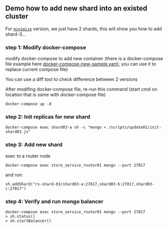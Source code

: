 ## Demo how to add new shard into an existed cluster
For [`minimize`](https://github.com/minhhungit/mongodb-cluster-docker-compose/tree/master/minimize) version, we just have 2 shards, this will show you how to add shard-3...

### step 1: Modify docker-compose 
modify docker-compose to add new container (there is a docker-compose file example here [docker-compose-new-sample.yaml](https://github.com/minhhungit/mongodb-cluster-docker-compose/blob/master/minimize/scripts/update01/docker-compose-new-sample.yaml), you can use it to replace current compose file)

You can use a diff tool to check difference between 2 versions

After modifing docker-compose file, re-run this command (start cmd on location that is same with docker-compose file)
```
docker-compose up -d
```

### step 2: Init replicas for new shard
```
docker-compose exec shard03-a sh -c "mongo < /scripts/update01/init-shard03.js"
```

### step 3: Add new shard
exec to a router node
```
docker-compose exec store_service_router01 mongo --port 27017
```
and run:
```
sh.addShard("rs-shard-03/shard03-a:27017,shard03-b:27017,shard03-c:27017")
```

### step 4: Verify and run mongo balancer
```
docker-compose exec store_service_router01 mongo --port 27017
> sh.status()
> sh.startBalancer()
```
